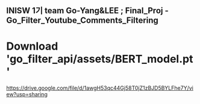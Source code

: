 ## INISW 1기 team Go-Yang&LEE ; Final_Proj - Go_Filter_Youtube_Comments_Filtering

# Download 'go_filter_api/assets/BERT_model.pt'
https://drive.google.com/file/d/1awgH53qc44Gj58T0jZ1zBJD5BYLFhe7Y/view?usp=sharing
